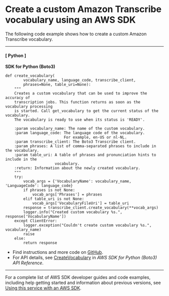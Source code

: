 # Create a custom Amazon Transcribe vocabulary using an AWS SDK<a name="example_transcribe_CreateVocabulary_section"></a>

The following code example shows how to create a custom Amazon Transcribe vocabulary\.

------
#### [ Python ]

**SDK for Python \(Boto3\)**  
  

```
def create_vocabulary(
        vocabulary_name, language_code, transcribe_client,
        phrases=None, table_uri=None):
    """
    Creates a custom vocabulary that can be used to improve the accuracy of
    transcription jobs. This function returns as soon as the vocabulary processing
    is started. Call get_vocabulary to get the current status of the vocabulary.
    The vocabulary is ready to use when its status is 'READY'.

    :param vocabulary_name: The name of the custom vocabulary.
    :param language_code: The language code of the vocabulary.
                          For example, en-US or nl-NL.
    :param transcribe_client: The Boto3 Transcribe client.
    :param phrases: A list of comma-separated phrases to include in the vocabulary.
    :param table_uri: A table of phrases and pronunciation hints to include in the
                      vocabulary.
    :return: Information about the newly created vocabulary.
    """
    try:
        vocab_args = {'VocabularyName': vocabulary_name, 'LanguageCode': language_code}
        if phrases is not None:
            vocab_args['Phrases'] = phrases
        elif table_uri is not None:
            vocab_args['VocabularyFileUri'] = table_uri
        response = transcribe_client.create_vocabulary(**vocab_args)
        logger.info("Created custom vocabulary %s.", response['VocabularyName'])
    except ClientError:
        logger.exception("Couldn't create custom vocabulary %s.", vocabulary_name)
        raise
    else:
        return response
```
+  Find instructions and more code on [GitHub](https://github.com/awsdocs/aws-doc-sdk-examples/tree/main/python/example_code/transcribe#code-examples)\. 
+  For API details, see [CreateVocabulary](https://docs.aws.amazon.com/goto/boto3/transcribe-2017-10-26/CreateVocabulary) in *AWS SDK for Python \(Boto3\) API Reference*\. 

------

For a complete list of AWS SDK developer guides and code examples, including help getting started and information about previous versions, see [Using this service with an AWS SDK](getting-started-sdk.md#sdk-general-information-section)\.